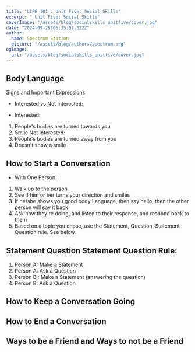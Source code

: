 ```yaml
---
title: "LIFE 101 : Unit Five: Social Skills"
excerpt: " Unit Five: Social Skills"
coverImage: "/assets/blog/socialskills_unitfive/cover.jpg"
date: "2024-09-28T05:35:07.322Z"
author:
  name: Spectrum Station
  picture: "/assets/blog/authors/spectrum.png"
ogImage:
  url: "/assets/blog/socialskills_unitfive/cover.jpg"
---
```

## Body Language
Signs and Important Expressions
- Interested vs Not Interested:
 
 - Interested:
 1. People's bodies are turned towards you
 2. Smile
 Not Interested: 
 1. People's bodies are turned away from you
 2. Doesn't show a smile

## How to Start a Conversation
- With One Person:
1. Walk up to the person 
2. See if him or her turns your direction and smiles
3. If he/she shows you good body Language, then say hello, then the other person will say it back 
4. Ask how they're doing, and listen to their response, and respond back to them
5. Based on a topic you chose, use the Statement, Question, Statement Question rule. See below.

## Statement Question Statement Question Rule:
1. Person A: Make a  Statement
2. Person A: Ask a Question
3. Person B : Make a Statement (answering the question)
4. Person B: Ask a Question


## How to Keep a Conversation Going


## How to End a Conversation


## Ways to be a Friend and Ways to not be a Friend
